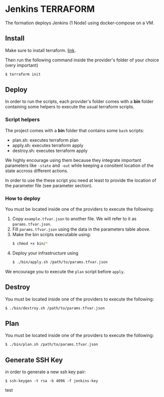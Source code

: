 # Jenkins TERRAFORM

The formation deploys Jenkins (1 Node) using docker-compose on a VM. 

## Install 

Make sure to install terraform. [link](https://learn.hashicorp.com/tutorials/terraform/install-cli).

Then run the following command inside the provider's folder of your choice (very important)
```bash
$ terraform init
```

## Deploy

In order to run the scripts, each provider's folder comes with a **bin** folder containing some helpers to execute the usual terraform scripts. 

### Script helpers
The project comes with a **bin** folder that contains some `bash` scripts:
* plan.sh: executes terraform plan 
* apply.sh: executes terraform apply
* destroy.sh: executes terraform apply

We highly encourage using them because they integrate important parameters like `-state` and `-out` while keeping a consitent location of the state accross different actions.

In order to use the these script you need at least to provide the location of the parameter file (see parameter section).

### How to deploy

You must be located inside one of the providers to execute the following:

1. Copy `example.tfvar.json` to another file. We will refer to it as `params.tfvar.json`.
2. Fill `params.tfvar.json` using the data in the parameters table above.
3. Make the bin scripts executable using:
    ```bash
    $ chmod +x bin/*
    ```
4. Deploy your infrastructure using
    ```bash
    $ ./bin/apply.sh /path/to/params.tfvar.json
    ```

We encourage you to execute the `plan` script before `apply`. 

## Destroy

You must be located inside one of the providers to execute the following:

```bash
$ ./bin/destroy.sh /path/to/params.tfvar.json
```

## Plan

You must be located inside one of the providers to execute the following:

```bash
$ ./bin/plan.sh /path/to/params.tfvar.json
```

## Generate SSH Key
in order to generate a new ssh key pair:

```
$ ssh-keygen -t rsa -b 4096 -f jenkins-key
```


test
